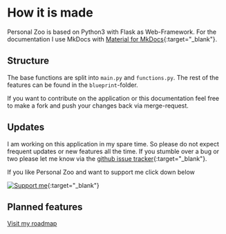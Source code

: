 # How it is made

Personal Zoo is based on Python3 with Flask as Web-Framework. For the documentation I use MkDocs with [Material for MkDocs](https://squidfunk.github.io/mkdocs-material/){:target="_blank"}.

## Structure

The base functions are split into `main.py` and `functions.py`. The rest of the features can be found in the `blueprint`-folder.

If you want to contribute on the application or this documentation feel free to make a fork and push your changes back via merge-request.

## Updates

I am working on this application in my spare time. So please do not expect frequent updates or new features all the time. If you stumble over a bug or two please let me know via the [github issue tracker](https://github.com/Brazier85/personal_zoo/issues){:target="_blank"}.

If you like Personal Zoo and want to support me click down below

[![Support me](/img/kofi_bg_tag_white.png)](https://ko-fi.com/brazier85){:target="_blank"}

## Planned features

[Visit my roadmap](/roadmap)